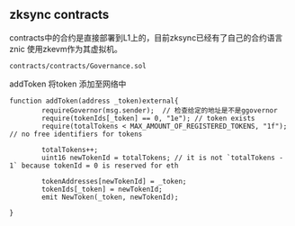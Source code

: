 ## zksync contracts

contracts中的合约是直接部署到L1上的，目前zksync已经有了自己的合约语言 znic 使用zkevm作为其虚拟机。

`contracts/contracts/Governance.sol`

addToken 将token 添加至网络中

```solidity
function addToken(address _token)external{
		requireGovernor(msg.sender);  // 检查给定的地址是不是ggovernor
        require(tokenIds[_token] == 0, "1e"); // token exists
        require(totalTokens < MAX_AMOUNT_OF_REGISTERED_TOKENS, "1f"); // no free identifiers for tokens

        totalTokens++;
        uint16 newTokenId = totalTokens; // it is not `totalTokens - 1` because tokenId = 0 is reserved for eth

        tokenAddresses[newTokenId] = _token;
        tokenIds[_token] = newTokenId;
        emit NewToken(_token, newTokenId);	

}
```



